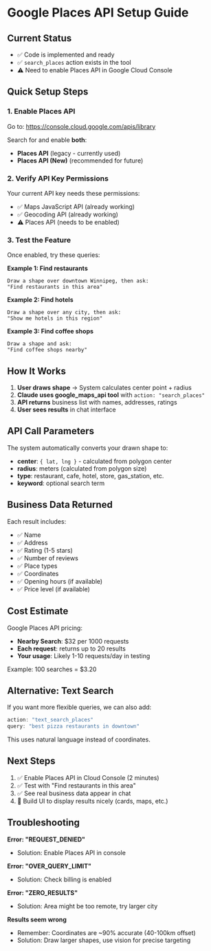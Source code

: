 # Google Places API Setup Guide

## Current Status
- ✅ Code is implemented and ready
- ✅ `search_places` action exists in the tool
- ⚠️ Need to enable Places API in Google Cloud Console

## Quick Setup Steps

### 1. Enable Places API
Go to: https://console.cloud.google.com/apis/library

Search for and enable **both**:
- **Places API** (legacy - currently used)
- **Places API (New)** (recommended for future)

### 2. Verify API Key Permissions
Your current API key needs these permissions:
- ✅ Maps JavaScript API (already working)
- ✅ Geocoding API (already working)
- ⚠️ Places API (needs to be enabled)

### 3. Test the Feature

Once enabled, try these queries:

**Example 1: Find restaurants**
```
Draw a shape over downtown Winnipeg, then ask:
"Find restaurants in this area"
```

**Example 2: Find hotels**
```
Draw a shape over any city, then ask:
"Show me hotels in this region"
```

**Example 3: Find coffee shops**
```
Draw a shape and ask:
"Find coffee shops nearby"
```

## How It Works

1. **User draws shape** → System calculates center point + radius
2. **Claude uses google_maps_api tool** with `action: "search_places"`
3. **API returns** business list with names, addresses, ratings
4. **User sees results** in chat interface

## API Call Parameters

The system automatically converts your drawn shape to:
- **center**: `{ lat, lng }` - calculated from polygon center
- **radius**: meters (calculated from polygon size)
- **type**: restaurant, cafe, hotel, store, gas_station, etc.
- **keyword**: optional search term

## Business Data Returned

Each result includes:
- ✅ Name
- ✅ Address
- ✅ Rating (1-5 stars)
- ✅ Number of reviews
- ✅ Place types
- ✅ Coordinates
- ✅ Opening hours (if available)
- ✅ Price level (if available)

## Cost Estimate

Google Places API pricing:
- **Nearby Search**: $32 per 1000 requests
- **Each request**: returns up to 20 results
- **Your usage**: Likely 1-10 requests/day in testing

Example: 100 searches = $3.20

## Alternative: Text Search

If you want more flexible queries, we can also add:
```typescript
action: "text_search_places"
query: "best pizza restaurants in downtown"
```

This uses natural language instead of coordinates.

## Next Steps

1. ✅ Enable Places API in Cloud Console (2 minutes)
2. ✅ Test with "Find restaurants in this area"
3. ✅ See real business data appear in chat
4. 🎯 Build UI to display results nicely (cards, maps, etc.)

## Troubleshooting

**Error: "REQUEST_DENIED"**
- Solution: Enable Places API in console

**Error: "OVER_QUERY_LIMIT"**
- Solution: Check billing is enabled

**Error: "ZERO_RESULTS"**
- Solution: Area might be too remote, try larger city

**Results seem wrong**
- Remember: Coordinates are ~90% accurate (40-100km offset)
- Solution: Draw larger shapes, use vision for precise targeting
